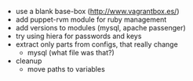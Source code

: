 - use a blank base-box (http://www.vagrantbox.es/)
- add puppet-rvm module for ruby management
- add versions to modules (mysql, apache passenger)
- try using hiera for passwords and keys
- extract only parts from configs, that really change
  - mysql (what file was that?)
- cleanup
  - move paths to variables

